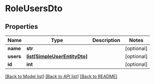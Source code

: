 # RoleUsersDto

## Properties
Name | Type | Description | Notes
------------ | ------------- | ------------- | -------------
**name** | **str** |  | [optional] 
**users** | [**list[SimpleUserEntityDto]**](SimpleUserEntityDto.md) |  | [optional] 
**id** | **int** |  | [optional] 

[[Back to Model list]](../README.md#documentation-for-models) [[Back to API list]](../README.md#documentation-for-api-endpoints) [[Back to README]](../README.md)


